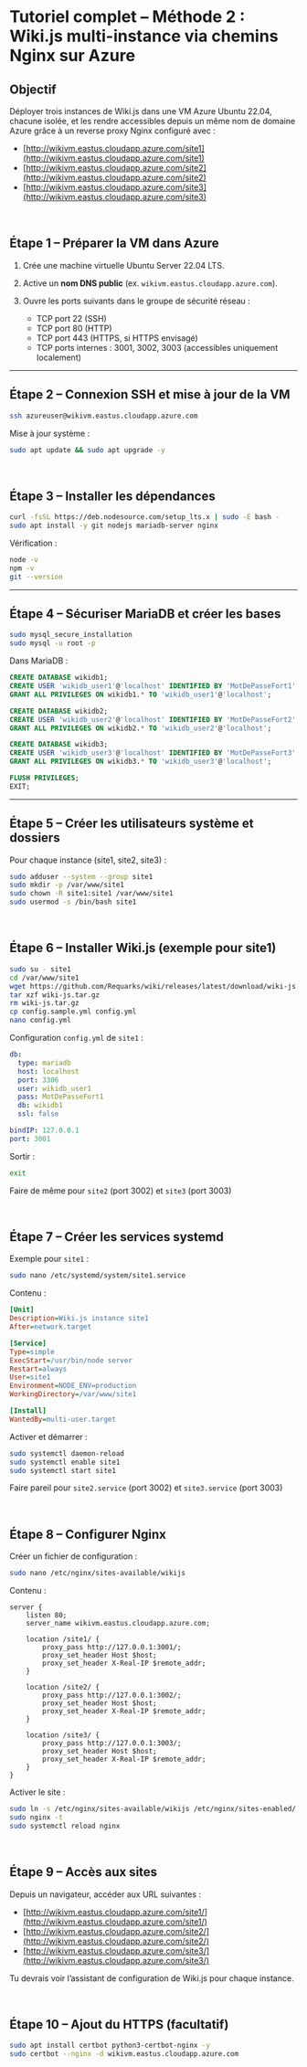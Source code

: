 # Tutoriel complet – Méthode 2 : Wiki.js multi-instance via chemins Nginx sur Azure

## Objectif

Déployer trois instances de Wiki.js dans une VM Azure Ubuntu 22.04, chacune isolée, et les rendre accessibles depuis un même nom de domaine Azure grâce à un reverse proxy Nginx configuré avec :

* [http://wikivm.eastus.cloudapp.azure.com/site1](http://wikivm.eastus.cloudapp.azure.com/site1)
* [http://wikivm.eastus.cloudapp.azure.com/site2](http://wikivm.eastus.cloudapp.azure.com/site2)
* [http://wikivm.eastus.cloudapp.azure.com/site3](http://wikivm.eastus.cloudapp.azure.com/site3)

<br/>

## Étape 1 – Préparer la VM dans Azure

1. Crée une machine virtuelle Ubuntu Server 22.04 LTS.
2. Active un **nom DNS public** (ex. `wikivm.eastus.cloudapp.azure.com`).
3. Ouvre les ports suivants dans le groupe de sécurité réseau :

   * TCP port 22 (SSH)
   * TCP port 80 (HTTP)
   * TCP port 443 (HTTPS, si HTTPS envisagé)
   * TCP ports internes : 3001, 3002, 3003 (accessibles uniquement localement)

---

## Étape 2 – Connexion SSH et mise à jour de la VM

```bash
ssh azureuser@wikivm.eastus.cloudapp.azure.com
```

Mise à jour système :

```bash
sudo apt update && sudo apt upgrade -y
```

<br/>

## Étape 3 – Installer les dépendances

```bash
curl -fsSL https://deb.nodesource.com/setup_lts.x | sudo -E bash -
sudo apt install -y git nodejs mariadb-server nginx
```

Vérification :

```bash
node -v
npm -v
git --version
```

---

## Étape 4 – Sécuriser MariaDB et créer les bases

```bash
sudo mysql_secure_installation
sudo mysql -u root -p
```

Dans MariaDB :

```sql
CREATE DATABASE wikidb1;
CREATE USER 'wikidb_user1'@'localhost' IDENTIFIED BY 'MotDePasseFort1';
GRANT ALL PRIVILEGES ON wikidb1.* TO 'wikidb_user1'@'localhost';

CREATE DATABASE wikidb2;
CREATE USER 'wikidb_user2'@'localhost' IDENTIFIED BY 'MotDePasseFort2';
GRANT ALL PRIVILEGES ON wikidb2.* TO 'wikidb_user2'@'localhost';

CREATE DATABASE wikidb3;
CREATE USER 'wikidb_user3'@'localhost' IDENTIFIED BY 'MotDePasseFort3';
GRANT ALL PRIVILEGES ON wikidb3.* TO 'wikidb_user3'@'localhost';

FLUSH PRIVILEGES;
EXIT;
```

---

## Étape 5 – Créer les utilisateurs système et dossiers

Pour chaque instance (site1, site2, site3) :

```bash
sudo adduser --system --group site1
sudo mkdir -p /var/www/site1
sudo chown -R site1:site1 /var/www/site1
sudo usermod -s /bin/bash site1
```

<br/>

## Étape 6 – Installer Wiki.js (exemple pour site1)

```bash
sudo su - site1
cd /var/www/site1
wget https://github.com/Requarks/wiki/releases/latest/download/wiki-js.tar.gz
tar xzf wiki-js.tar.gz
rm wiki-js.tar.gz
cp config.sample.yml config.yml
nano config.yml
```

Configuration `config.yml` de `site1` :

```yaml
db:
  type: mariadb
  host: localhost
  port: 3306
  user: wikidb_user1
  pass: MotDePasseFort1
  db: wikidb1
  ssl: false

bindIP: 127.0.0.1
port: 3001
```

Sortir :

```bash
exit
```

Faire de même pour `site2` (port 3002) et `site3` (port 3003)

<br/>

## Étape 7 – Créer les services systemd

Exemple pour `site1` :

```bash
sudo nano /etc/systemd/system/site1.service
```

Contenu :

```ini
[Unit]
Description=Wiki.js instance site1
After=network.target

[Service]
Type=simple
ExecStart=/usr/bin/node server
Restart=always
User=site1
Environment=NODE_ENV=production
WorkingDirectory=/var/www/site1

[Install]
WantedBy=multi-user.target
```

Activer et démarrer :

```bash
sudo systemctl daemon-reload
sudo systemctl enable site1
sudo systemctl start site1
```

Faire pareil pour `site2.service` (port 3002) et `site3.service` (port 3003)

<br/>

## Étape 8 – Configurer Nginx

Créer un fichier de configuration :

```bash
sudo nano /etc/nginx/sites-available/wikijs
```

Contenu :

```nginx
server {
    listen 80;
    server_name wikivm.eastus.cloudapp.azure.com;

    location /site1/ {
        proxy_pass http://127.0.0.1:3001/;
        proxy_set_header Host $host;
        proxy_set_header X-Real-IP $remote_addr;
    }

    location /site2/ {
        proxy_pass http://127.0.0.1:3002/;
        proxy_set_header Host $host;
        proxy_set_header X-Real-IP $remote_addr;
    }

    location /site3/ {
        proxy_pass http://127.0.0.1:3003/;
        proxy_set_header Host $host;
        proxy_set_header X-Real-IP $remote_addr;
    }
}
```

Activer le site :

```bash
sudo ln -s /etc/nginx/sites-available/wikijs /etc/nginx/sites-enabled/
sudo nginx -t
sudo systemctl reload nginx
```

<br/>

## Étape 9 – Accès aux sites

Depuis un navigateur, accéder aux URL suivantes :

* [http://wikivm.eastus.cloudapp.azure.com/site1/](http://wikivm.eastus.cloudapp.azure.com/site1/)
* [http://wikivm.eastus.cloudapp.azure.com/site2/](http://wikivm.eastus.cloudapp.azure.com/site2/)
* [http://wikivm.eastus.cloudapp.azure.com/site3/](http://wikivm.eastus.cloudapp.azure.com/site3/)

Tu devrais voir l’assistant de configuration de Wiki.js pour chaque instance.

<br/>

## Étape 10 – Ajout du HTTPS (facultatif)

```bash
sudo apt install certbot python3-certbot-nginx -y
sudo certbot --nginx -d wikivm.eastus.cloudapp.azure.com
```

